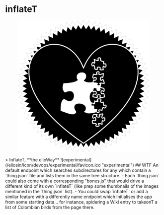 # inflateT
<figure>
  <img src="star.png" alt="">
</figure>
> InflateT, **the elioWay**
![experimental](/eliosin/icon/devops/experimental/favicon.ico "experimental")
## WTF
An default endpoint which searches subdirectores for any which contain a `thing.json` file and lists them in the same tree structure.
- Each `thing.json` could also come with a corresponding "bones.js" that would drive a different kind of its own `inflateT` (like prep some thumbnails of the images mentioned in the `thing.json` list).
- You could swap `inflateT` or add a similar feature with a differently name endpoint which initialises the app from some starting data... for instance, spidering a Wiki entry to takeonT a list of Colombian birds from the page there.
